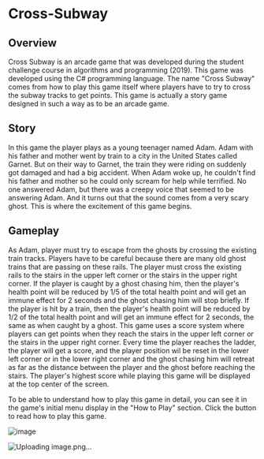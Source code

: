 # Cross-Subway

## Overview
Cross Subway is an arcade game that was developed during the student challenge course in algorithms and programming (2019). This game was developed using the C# programming language. The name "Cross Subway" comes from how to play this game itself where players have to try to cross the subway tracks to get points. This game is actually a story game designed in such a way as to be an arcade game.

## Story
In this game the player plays as a young teenager named Adam. Adam with his father and mother went by train to a city in the United States called Garnet. But on their way to Garnet, the train they were riding on suddenly got damaged and had a big accident. When Adam woke up, he couldn't find his father and mother so he could only scream for help while terrified. No one answered Adam, but there was a creepy voice that seemed to be answering Adam. And it turns out that the sound comes from a very scary ghost. This is where the excitement of this game begins.

## Gameplay
As Adam, player must try to escape from the ghosts by crossing the existing train tracks. Players have to be careful because there are many old ghost trains that are passing on these rails. The player must cross the existing rails to the stairs in the upper left corner or the stairs in the upper right corner. If the player is caught by a ghost chasing him, then the player's health point will be reduced by 1/5 of the total health point and will get an immune effect for 2 seconds and the ghost chasing him will stop briefly. If the player is hit by a train, then the player's health point will be reduced by 1/2 of the total health point and will get an immune effect for 2 seconds, the same as when caught by a ghost. This game uses a score system where players can get points when they reach the stairs in the upper left corner or the stairs in the upper right corner. Every time the player reaches the ladder, the player will get a score, and the player position wil be reset in the lower left corner or in the lower right corner and the ghost chasing him will retreat as far as the distance between the player and the ghost before reaching the stairs. The player's highest score while playing this game will be displayed at the top center of the screen.


To be able to understand how to play this game in detail, you can see it in the game's initial menu display in the "How to Play" section. Click the button to read how to play this game.

![image](https://github.com/yosuaw/Cross-Subway/assets/80568597/244a2bfc-1884-4a89-bd52-e21f9771114b)

![Uploading image.png…]()


